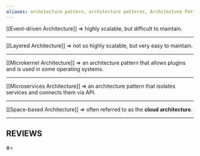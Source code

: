 ```yaml
---
aliases: architecture pattern, architecture patterns, Architecture Pattern
---
```


[[Event-driven Architecture]] => highly scalable, but difficult to maintain.

---
[[Layered Architecture]] => not so highly scalable, but very easy to maintain.

---
[[Microkernel Architecture]] => an architecture pattern that allows plugins and is used in some operating systems.

---
[[Microservices Architecture]] => an architecture pattern that isolates services and connects them via API.

---
[[Space-based Architecture]] => often referred to as the **cloud architecture**.

---
## REVIEWS
#⭐